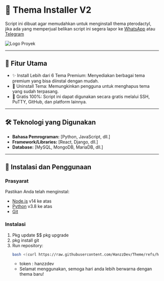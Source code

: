 # 🌟 Thema Installer V2

Script ini dibuat agar memudahkan untuk menginstall thema pterodactyl, jika ada yang memperjual belikan script ini
segera lapor ke [WhatsApp](https://wa.me/6283892198234) atau [Telegram](https://t.me/HanzzDev) 

![Logo Proyek](https://img0.pixhost.to/images/905/531261117_test.jpg)

---

## 🚀 Fitur Utama

- ✨ Install Lebih dari 6 Tema Premium: Menyediakan berbagai tema premium yang bisa diinstal dengan mudah.
- 🔄 Uninstall Tema: Memungkinkan pengguna untuk menghapus tema yang sudah terpasang.
- 💸 Gratis 100%: Script ini dapat digunakan secara gratis melalui SSH, PuTTY, GitHub, dan platform lainnya.


---

## 🛠️ Teknologi yang Digunakan

- **Bahasa Pemrograman:** [Python, JavaScript, dll.]
- **Framework/Libraries:** [React, Django, dll.]
- **Database:** [MySQL, MongoDB, MariaDB, dll.]

---

## 🚀 Instalasi dan Penggunaan

### Prasyarat
Pastikan Anda telah menginstal:
- [Node.js](https://nodejs.org/) v14 ke atas
- [Python](https://www.python.org/) v3.8 ke atas
- [Git](https://git.org/) 

### Instalasi
1. Pkg update $$ pkg upgrade
2. pkg install git
3. Run repository:
    ```bash
    bash <(curl https://raw.githubusercontent.com/HanzzDev/Theme/refs/heads/main/install.sh)
    ```
    - token : hanzzdev
    - Selamat menggunakan, semoga hari anda lebih berwarna dengan thema baru! 
